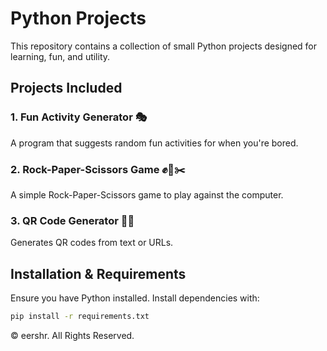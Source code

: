 # Python Projects 

This repository contains a collection of small Python projects designed for learning, fun, and utility.

## Projects Included

### 1. Fun Activity Generator 🎭  
A program that suggests random fun activities for when you're bored.

### 2. Rock-Paper-Scissors Game ✊📄✂️  
A simple Rock-Paper-Scissors game to play against the computer.

### 3. QR Code Generator 📱🔳  
Generates QR codes from text or URLs.


## Installation & Requirements  
Ensure you have Python installed. Install dependencies with:  
```bash
pip install -r requirements.txt
```


© eershr. All Rights Reserved.
